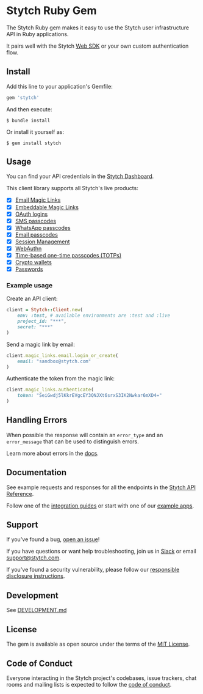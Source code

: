 # Stytch Ruby Gem

The Stytch Ruby gem makes it easy to use the Stytch user infrastructure API in Ruby applications.

It pairs well with the Stytch [Web SDK](https://www.npmjs.com/package/@stytch/stytch-js) or your own custom authentication flow.

## Install

Add this line to your application's Gemfile:

```ruby
gem 'stytch'
```

And then execute:

    $ bundle install

Or install it yourself as:

    $ gem install stytch

## Usage

You can find your API credentials in the [Stytch Dashboard](https://stytch.com/dashboard/api-keys).

This client library supports all Stytch's live products:
  - [x] [Email Magic Links](https://stytch.com/docs/api/send-by-email)
  - [x] [Embeddable Magic Links](https://stytch.com/docs/guides/magic-links/embeddable-magic-links/api)
  - [x] [OAuth logins](https://stytch.com/docs/guides/oauth/idp-overview)
  - [x] [SMS passcodes](https://stytch.com/docs/api/send-otp-by-sms)
  - [x] [WhatsApp passcodes](https://stytch.com/docs/api/whatsapp-send)
  - [x] [Email passcodes](https://stytch.com/docs/api/send-otp-by-email)
  - [x] [Session Management](https://stytch.com/docs/guides/sessions/using-sessions)
  - [x] [WebAuthn](https://stytch.com/docs/guides/webauthn/api)
  - [x] [Time-based one-time passcodes (TOTPs)](https://stytch.com/docs/guides/totp/api)
  - [x] [Crypto wallets](https://stytch.com/docs/guides/web3/api)
  - [x] [Passwords](https://stytch.com/docs/guides/passwords/api)

### Example usage
Create an API client:
```ruby
client = Stytch::Client.new(
    env: :test, # available environments are :test and :live
    project_id: "***",
    secret: "***"
)
```

Send a magic link by email:
```ruby
client.magic_links.email.login_or_create(
    email: "sandbox@stytch.com"
)
```

Authenticate the token from the magic link:
```ruby
client.magic_links.authenticate(
    token: "SeiGwdj5lKkrEVgcEY3QNJXt6srxS3IK2Nwkar6mXD4="
)
```

## Handling Errors

When possible the response will contain an `error_type` and an `error_message` that can be used to distinguish errors.

Learn more about errors in the [docs](https://stytch.com/docs/api/errors).

## Documentation

See example requests and responses for all the endpoints in the [Stytch API Reference](https://stytch.com/docs/api).

Follow one of the [integration guides](https://stytch.com/docs/guides) or start with one of our [example apps](https://stytch.com/docs/example-apps).

## Support

If you've found a bug, [open an issue](https://github.com/stytchauth/stytch-ruby/issues/new)!

If you have questions or want help troubleshooting, join us in [Slack](https://join.slack.com/t/stytch/shared_invite/zt-nil4wo92-jApJ9Cl32cJbEd9esKkvyg) or email support@stytch.com.

If you've found a security vulnerability, please follow our [responsible disclosure instructions](https://stytch.com/docs/resources/security-and-trust/security#:~:text=Responsible%20disclosure%20program).

## Development

See [DEVELOPMENT.md](DEVELOPMENT.md)

## License

The gem is available as open source under the terms of the [MIT License](https://opensource.org/licenses/MIT).

## Code of Conduct

Everyone interacting in the Stytch project's codebases, issue trackers, chat rooms and mailing lists is expected to follow the [code of conduct](CODE_OF_CONDUCT.md).
